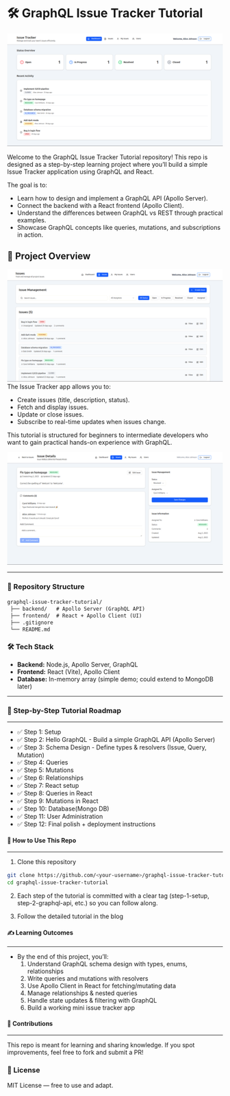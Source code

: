 # 🛠️ GraphQL Issue Tracker Tutorial

![Issue Tracker](./Images/Dashboard.png)

Welcome to the GraphQL Issue Tracker Tutorial repository!
This repo is designed as a step-by-step learning project where you’ll build a simple Issue Tracker application using GraphQL and React.

The goal is to:

- Learn how to design and implement a GraphQL API (Apollo Server).
- Connect the backend with a React frontend (Apollo Client).
- Understand the differences between GraphQL vs REST through practical examples.
- Showcase GraphQL concepts like queries, mutations, and subscriptions in action.

## 📌 Project Overview

![View of the list of issues](./Images/IssueList.png)
The Issue Tracker app allows you to:

- Create issues (title, description, status).
- Fetch and display issues.
- Update or close issues.
- Subscribe to real-time updates when issues change.

This tutorial is structured for beginners to intermediate developers who want to gain practical hands-on experience with GraphQL.

![View of the details of the issues, comments and status](./Images/IssueView.png)

---

### 📂 Repository Structure

```
graphql-issue-tracker-tutorial/
 ├── backend/   # Apollo Server (GraphQL API)
 ├── frontend/  # React + Apollo Client (UI)
 ├── .gitignore
 └── README.md
```

### 🛠️ Tech Stack

- **Backend:** Node.js, Apollo Server, GraphQL
- **Frontend:** React (Vite), Apollo Client
- **Database:** In-memory array (simple demo; could extend to MongoDB later)

---

### 🧭 Step-by-Step Tutorial Roadmap
---

- ✅ Step 1: Setup
- ✅ Step 2: Hello GraphQL - Build a simple GraphQL API (Apollo Server)
- ✅ Step 3: Schema Design - Define types & resolvers (Issue, Query, Mutation)
- ✅ Step 4: Queries
- ✅ Step 5: Mutations
- ✅ Step 6: Relationships
- ✅ Step 7: React setup
- ✅ Step 8: Queries in React
- ✅ Step 9: Mutations in React
- ✅ Step 10: Database(Mongo DB)
- ✅ Step 11: User Administration
- ✅ Step 12: Final polish + deployment instructions

#### 📖 How to Use This Repo
---

1. Clone this repository

``` bash
git clone https://github.com/<your-username>/graphql-issue-tracker-tutorial.git
cd graphql-issue-tracker-tutorial

```

2. Each step of the tutorial is committed with a clear tag (step-1-setup, step-2-graphql-api, etc.) so you can follow along.

3. Follow the detailed tutorial in the blog


#### ✍️ Learning Outcomes
---

- By the end of this project, you’ll:
  1. Understand GraphQL schema design with types, enums, relationships 
  2. Write queries and mutations with resolvers 
  3. Use Apollo Client in React for fetching/mutating data 
  4. Manage relationships & nested queries 
  5. Handle state updates & filtering with GraphQL 
  6. Build a working mini issue tracker app

#### 📢 Contributions
---

This repo is meant for learning and sharing knowledge.
If you spot improvements, feel free to fork and submit a PR!

### 📜 License

MIT License — free to use and adapt.
